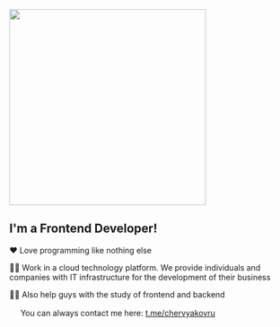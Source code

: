 <img src="https://media.giphy.com/media/xT5LMvTWblNaHIR3dm/giphy.gif" width="350"/>

## I'm a Frontend Developer!

❤️ Love programming like nothing else

👨‍💻 Work in a cloud technology platform. We provide individuals and companies with IT infrastructure for the development of their business

👨‍🎓 Also help guys with the study of frontend and backend

<img align="bottom" src="https://upload.wikimedia.org/wikipedia/commons/8/82/Telegram_logo.svg" width="16"/>  You can always contact me here: <a href="https://t.me/chervyakovru">t.me/chervyakovru</a>
